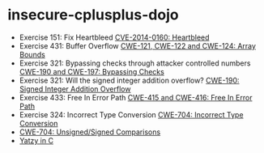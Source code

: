 # insecure-cplusplus-dojo

* Exercise 151: Fix Heartbleed [CVE-2014-0160: Heartbleed](heartbleed/readme.txt)
* Exercise 431: Buffer Overflow [CWE-121, CWE-122 and CWE-124: Array Bounds](string_length/readme.txt)
* Exercise 321: Bypassing checks through attacker controlled numbers [CWE-190 and CWE-197: Bypassing Checks](check_bypass/readme.txt)
* Exercise 321: Will the signed integer addition overflow? [CWE-190: Signed Integer Addition Overflow](signed_addition_overflow/readme.txt)
* Exercise 433: Free In Error Path [CWE-415 and CWE-416: Free In Error Path](free_use/readme.txt)
* Exercise 324: Incorrect Type Conversion [CWE-704: Incorrect Type Conversion](type_conversion/readme.txt)
* [CWE-704: Unsigned/Signed Comparisons](comparisons/readme.txt)
* [Yatzy in C](yatzy/readme.txt)

